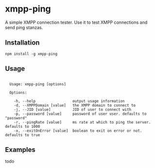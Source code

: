 # xmpp-ping

A simple XMPP connection tester. Use it to test XMPP connections and send ping stanzas.

## Installation

```
npm install -g xmpp-ping
```

## Usage

```

  Usage: xmpp-ping [options]

  Options:

    -h, --help                 output usage information
    -d, --XMPPDomain [value]   the XMPP domain to connect to
    -j, --JID [value]          JID of user to connect with
    -p, --password [value]     password of user user. defaults to "password"
    -r, --pingRate [value]     ms rate at which to ping the server. defaults to 1000
    -x, --exitOnError [value]  boolean to exit on error or not. defaults to true

```

## Examples

todo




